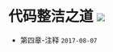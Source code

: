 # 代码整洁之道 ![](https://img.shields.io/badge/%E7%AB%A0%E8%8A%82%E8%BF%9B%E5%BA%A6-1%2f17-green.svg)
* 第四章-注释 `2017-08-07`
